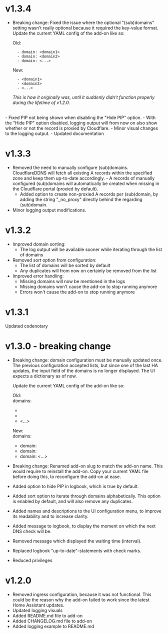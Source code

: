 # v1.3.4
- Breaking change: Fixed the issue where the optional "(sub)domains" setting wasn't really optional because it required the key-value format.
  Update the current YAML config of the add-on like so:

  Old:<br>
  ``` domains:
    - domain: <domain1>
    - domain: <domain2>
    - domain: <...>
  ```
  
  New:<br>
  ``` domains:
    - <domain1>
    - <domain2>
    - <...>
  ```

  *This is how it originally was, until it suddenly didn't function properly during the lifetime of v1.2.0.*
<br>
- Fixed PIP not being shown when disabling the "Hide PIP" option.
- With the "Hide PIP" option disabled, logging output will from now on also show whether or not the record is proxied by Cloudflare.
- Minor visual changes to the logging output.
- Updated documentation

# v1.3.3
- Removed the need to manually configure (sub)domains. CloudflareDDNS will fetch all existing A records within the specified zone and keep them up-to-date accordingly. - A records of manually configured (sub)domains will automatically be created when missing in the Cloudflare portal (proxied by default).
  - Added option to create non-proxied A records per (sub)domain, by adding the string "_no_proxy" directly behind the regarding (sub)domain.
- Minor logging output modifications.

# v1.3.2
- Improved domain sorting:
  - The log output will be available sooner while iterating through the list of domains
- Removed sort option from configuration:
  - The list of domains will be sorted by default
  - Any duplicates will from now on certainly be removed from the list
- Improved error handling:
  - Missing domains will now be mentioned in the logs
  - Missing domains won't cause the add-on to stop running anymore
  - Errors won't cause the add-on to stop running anymore

# v1.3.1
Updated codenotary

# v1.3.0 - breaking change
- Breaking change: domain configuration must be manually updated once. The previous configuration accepted lists, but since one of the last HA updates, the input field of the domains is no longer displayed.
  The UI expects a dictionary as of now.

  Update the current YAML config of the add-on like so:

  Old:<br>
  domains:
    - <domain1>
    - <domain2>
    - <...>

  New:<br>
  domains:
    - domain: <domain1>
    - domain: <domain2>
    - domain: <...>

- Breaking change: Renamed add-on slug to match the add-on name. This would require to reinstall the add-on. Copy your current YAML file before doing this, to
  reconfigure the add-on at ease.
- Added option to hide PIP in logbook, which is true by default.
- Added sort option to iterate through domains alphabetically. This option is enabled by default, and will also remove any duplicates.
- Added names and descriptions to the UI configuration menu, to improve its readability and to increase clarity.
- Added message to logbook, to display the moment on which the next DNS check will be.
- Removed message which displayed the waiting time (interval).
- Replaced logbook "up-to-date"-statements with check marks.
- Reduced privileges
  
# v1.2.0
- Removed ingress configuration, because it was not functional. This could be the reason why the add-on failed to work since the latest Home Assistant updates.
- Updated logging visuals
- Added README.md file to add-on
- Added CHANGELOG.md file to add-on
- Added logging example to README.md
